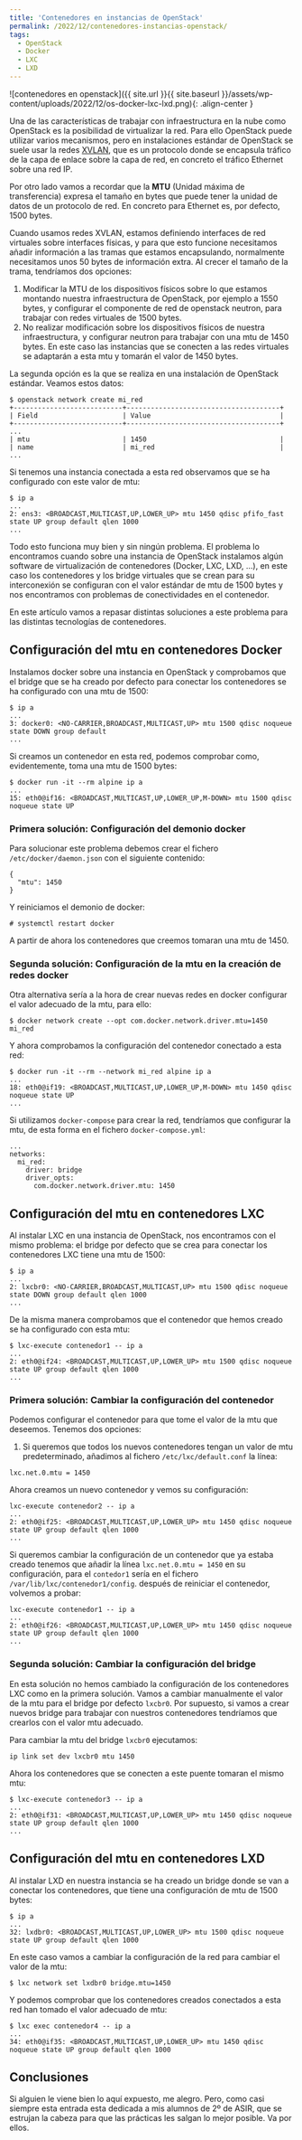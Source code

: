 ```yaml
---
title: 'Contenedores en instancias de OpenStack'
permalink: /2022/12/contenedores-instancias-openstack/
tags:
  - OpenStack
  - Docker
  - LXC
  - LXD
---
```


![contenedores en openstack]({{ site.url }}{{ site.baseurl }}/assets/wp-content/uploads/2022/12/os-docker-lxc-lxd.png){: .align-center }

Una de las características de trabajar con infraestructura en la nube como OpenStack es la posibilidad de virtualizar la red. Para ello OpenStack puede utilizar varios mecanismos, pero en instalaciones estándar de OpenStack se suele usar la redes [XVLAN](https://es.wikipedia.org/wiki/Virtual_Extensible_LAN), que es un protocolo  donde se encapsula tráfico de la capa de enlace sobre la capa de red, en concreto el tráfico Ethernet sobre una red IP.

Por otro lado vamos a recordar que la **MTU** (Unidad máxima de transferencia) expresa el tamaño en bytes que puede tener la unidad de datos de un protocolo de red. En concreto para Ethernet es, por defecto, 1500 bytes.

Cuando usamos redes XVLAN, estamos definiendo interfaces de red virtuales sobre interfaces físicas, y para que esto funcione necesitamos añadir información a las tramas que estamos encapsulando, normalmente necesitamos unos 50 bytes de información extra. Al crecer el tamaño de la trama, tendríamos dos opciones:

1. Modificar la MTU de los dispositivos físicos sobre lo que estamos montando nuestra infraestructura de OpenStack, por ejemplo a 1550 bytes, y configurar el componente de red de openstack neutron, para trabajar con redes virtuales de 1500 bytes.
2. No realizar modificación sobre los dispositivos físicos de nuestra infraestructura, y configurar neutron para trabajar con una mtu de 1450 bytes. En este caso las instancias que se conecten a las redes virtuales se adaptarán a esta mtu y tomarán el valor de 1450 bytes.

La segunda opción es la que se realiza en una instalación de OpenStack estándar. Veamos estos datos:

```
$ openstack network create mi_red
+---------------------------+--------------------------------------+
| Field                     | Value                                |
+---------------------------+--------------------------------------+
...
| mtu                       | 1450                                 |
| name                      | mi_red                               |
...
```

Si tenemos una instancia conectada a esta red observamos que se ha configurado con este valor de mtu:

```
$ ip a
...
2: ens3: <BROADCAST,MULTICAST,UP,LOWER_UP> mtu 1450 qdisc pfifo_fast state UP group default qlen 1000
...
```
Todo esto funciona muy bien y sin ningún problema. El problema lo encontramos cuando sobre una instancia de OpenStack instalamos algún software de virtualización de contenedores (Docker, LXC, LXD, ...), en este caso los contenedores y los bridge virtuales que se crean para su interconexión se configuran con el valor estándar de mtu de 1500 bytes y nos encontramos con problemas de conectividades en el contenedor.

En este artículo vamos a repasar distintas soluciones a este problema para las distintas tecnologías  de contenedores.

<!--more-->

## Configuración del mtu en contenedores Docker

Instalamos docker sobre una instancia en OpenStack y comprobamos que el bridge que se ha creado por defecto para conectar los contenedores se ha configurado con una mtu de 1500:

```
$ ip a
...
3: docker0: <NO-CARRIER,BROADCAST,MULTICAST,UP> mtu 1500 qdisc noqueue state DOWN group default
...
```

Si creamos un contenedor en esta red, podemos comprobar como, evidentemente, toma una mtu de 1500 bytes:

```
$ docker run -it --rm alpine ip a
...
15: eth0@if16: <BROADCAST,MULTICAST,UP,LOWER_UP,M-DOWN> mtu 1500 qdisc noqueue state UP 
```

### Primera solución: Configuración del demonio docker

Para solucionar este problema debemos crear el fichero `/etc/docker/daemon.json` con el siguiente contenido:

```
{
  "mtu": 1450
}
```

Y reiniciamos el demonio de docker:

```
# systemctl restart docker
```

A partir de ahora los contenedores que creemos tomaran una mtu de 1450.

### Segunda solución: Configuración de la mtu en la creación de redes docker

Otra alternativa sería a la hora de crear nuevas redes en docker configurar el valor adecuado de la mtu, para ello:

```
$ docker network create --opt com.docker.network.driver.mtu=1450 mi_red
```

Y ahora comprobamos la configuración del contenedor conectado a esta red:

```
$ docker run -it --rm --network mi_red alpine ip a
...
18: eth0@if19: <BROADCAST,MULTICAST,UP,LOWER_UP,M-DOWN> mtu 1450 qdisc noqueue state UP 
...
```

Si utilizamos `docker-compose` para crear la red, tendríamos que configurar la mtu, de esta forma en el fichero `docker-compose.yml`:

```
...
networks:                                
  mi_red:                               
    driver: bridge                       
    driver_opts:                         
      com.docker.network.driver.mtu: 1450
```

## Configuración del mtu en contenedores LXC

Al instalar LXC en una instancia de OpenStack, nos encontramos con el mismo problema: el bridge por defecto que se crea para conectar los contenedores LXC tiene una mtu de 1500:

```
$ ip a
...
2: lxcbr0: <NO-CARRIER,BROADCAST,MULTICAST,UP> mtu 1500 qdisc noqueue state DOWN group default qlen 1000
...
```

De la misma manera comprobamos que el contenedor que hemos creado se ha configurado con esta mtu:

```
$ lxc-execute contenedor1 -- ip a
...
2: eth0@if24: <BROADCAST,MULTICAST,UP,LOWER_UP> mtu 1500 qdisc noqueue state UP group default qlen 1000
...
```

### Primera solución: Cambiar la configuración del contenedor

Podemos configurar el contenedor para que tome el valor de la mtu que deseemos. Tenemos dos opciones:

1. Si queremos que todos los nuevos contenedores tengan un valor de mtu predeterminado, añadimos al fichero `/etc/lxc/default.conf` la línea:

```
lxc.net.0.mtu = 1450
```

Ahora creamos un nuevo contenedor y vemos su configuración:

```
lxc-execute contenedor2 -- ip a
...
2: eth0@if25: <BROADCAST,MULTICAST,UP,LOWER_UP> mtu 1450 qdisc noqueue state UP group default qlen 1000
...
```

Si queremos cambiar la configuración de un contenedor que ya estaba creado tenemos que añadir la línea `lxc.net.0.mtu = 1450` en su configuración, para el `contedor1` sería en el fichero `/var/lib/lxc/contenedor1/config`. después de reiniciar el contenedor, volvemos a probar:

```
lxc-execute contenedor1 -- ip a
...
2: eth0@if26: <BROADCAST,MULTICAST,UP,LOWER_UP> mtu 1450 qdisc noqueue state UP group default qlen 1000
...
```

### Segunda solución: Cambiar la configuración del bridge

En esta solución no hemos cambiado la configuración de los contenedores LXC como en la primera solución. Vamos a cambiar manualmente el valor de la mtu para el bridge por defecto `lxcbr0`. Por supuesto, si vamos a crear nuevos bridge para trabajar con nuestros contenedores tendríamos que crearlos con el valor mtu adecuado.

Para cambiar la mtu del bridge `lxcbr0` ejecutamos:

```
ip link set dev lxcbr0 mtu 1450
```

Ahora los contenedores que se conecten a este puente tomaran el mismo mtu:

```
$ lxc-execute contenedor3 -- ip a
...
2: eth0@if31: <BROADCAST,MULTICAST,UP,LOWER_UP> mtu 1450 qdisc noqueue state UP group default qlen 1000
...
```

## Configuración del mtu en contenedores LXD

Al instalar LXD en nuestra instancia se ha creado un bridge donde se van a conectar los contenedores, que tiene una configuración de mtu de 1500 bytes:

```
$ ip a
...
32: lxdbr0: <BROADCAST,MULTICAST,UP,LOWER_UP> mtu 1500 qdisc noqueue state UP group default qlen 1000
```

En este caso vamos a cambiar la configuración de la red para cambiar el valor de la mtu:

```
$ lxc network set lxdbr0 bridge.mtu=1450
```

Y podemos comprobar que los contenedores creados conectados a esta red han tomado el valor adecuado de mtu:

```
$ lxc exec contenedor4 -- ip a
...
34: eth0@if35: <BROADCAST,MULTICAST,UP,LOWER_UP> mtu 1450 qdisc noqueue state UP group default qlen 1000
```

## Conclusiones

Si alguien le viene bien lo aquí expuesto, me alegro. Pero, como casi siempre esta entrada esta dedicada a mis alumnos de 2º de ASIR, que se estrujan la cabeza para que las prácticas les salgan lo mejor posible. Va por ellos.


